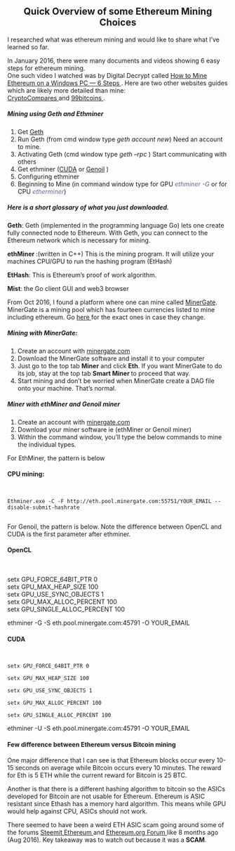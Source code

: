 
<h2 style="text-align: center;">Quick Overview of some Ethereum Mining Choices</h2>
<p>I researched what was ethereum mining and would like to share what I&#8217;ve learned so far.</p>
<p>In January 2016, there were many documents and videos showing 6 easy steps for ethereum mining.<br />
One such video I watched was by Digital Decrypt called <a href="https://www.youtube.com/watch?v=IKtwSH6inBs">How to Mine Ethereum on a Windows PC &#8212; 6 Steps </a>. Here are two other websites guides which are likely more detailed than mine:<br />
<a href="https://www.cryptocompare.com/mining/guides/how-to-mine-ethereum/">CryptoCompares </a> and <a href="https://99bitcoins.com/guide-ethereum-mining-how-to-mine-ethereum/">99bitcoins </a>.</p>
<h5>Mining using Geth and Ethminer</h5>
<ol>
<li>Get <a href="https://geth.ethereum.org/downloads/">Geth </a></li>
<li>Run Geth (from cmd window type <i> geth account new</i>) Need an account to mine.</li>
<li>Activating Geth (cmd window type <i> geth &#8211;rpc </i>) Start communicating with others</li>
<li>Get ethminer (<a href="http://cryptomining-blog.com/tag/ethminer-cuda/">CUDA</a> or <a href="https://github.com/Genoil/">Genoil</a> )</li>
<li>Configuring ethminer</li>
<li>Beginning to Mine (in command window type for GPU <i><span style="color: #666699;"> ethminer -G</span> </i> or for CPU <span style="color: #666699;"><i> etherminer</i></span>)</li>
</ol>
<h5>Here is a short glossary of what you just downloaded.</h5>
<p><strong>Geth</strong>: Geth (implemented in the programming language Go) lets one create fully connected node to Ethereum. With Geth, you can connect to the Ethereum network which is necessary for mining.</p>
<p><strong>ethMiner </strong>:(written in C++) This is the mining program. It will utilize your machines CPU/GPU to run the hashing program (EtHash)</p>
<p><strong>EtHash</strong>: This is Ethereum&#8217;s proof of work algorithm.</p>
<p><strong>Mist</strong>: the Go client GUI and web3 browser</p>
<p>From Oct 2016, I found a platform where one can mine called <a href="https://minergate.com/">MinerGate</a>. MinerGate is a mining pool which has fourteen currencies listed to mine including ethereum. Go <a href="https://minergate.com/faq/about-minergate-pool">here </a> for the exact ones in case they change.</p>
<h5>Mining with MinerGate:</h5>
<ol>
<li>Create an account with <a href="https://minergate.com">minergate.com</a></li>
<li>Download the MinerGate software and install it to your computer</li>
<li>Just go to the top tab <strong>Miner</strong> and click <strong>Eth</strong>. If you want MinerGate to do its job, stay at the top tab <strong> Smart Miner </strong> to proceed that way.</li>
<li>Start mining and don&#8217;t be worried when MinerGate create a DAG file onto your machine. That&#8217;s normal.</li>
</ol>
<h5>Miner with ethMiner and Genoil miner</h5>
<ol>
<li>Create an account with <a href="https://minergate.com">minergate.com</a></li>
<li>Download your miner software ie (ethMiner or Genoil miner)</li>
<li>Within the command window, you&#8217;ll type the below commands to mine the individual types.</li>
</ol>
<p>For EthMiner, the pattern is below</p>
<h4>CPU mining:</h4>
<p><code><br />
Ethminer.exe -C -F http://eth.pool.minergate.com:55751/YOUR_EMAIL --disable-submit-hashrate<br />
</code></p>
<p>For Genoil, the pattern is below. Note the difference between OpenCL and CUDA is the first parameter after ethminer.</p>
<h4>OpenCL</h4>
<p>&nbsp;</p>
<p>setx GPU_FORCE_64BIT_PTR 0<br />
setx GPU_MAX_HEAP_SIZE 100<br />
setx GPU_USE_SYNC_OBJECTS 1<br />
setx GPU_MAX_ALLOC_PERCENT 100<br />
setx GPU_SINGLE_ALLOC_PERCENT 100</p>
<p>ethminer -G -S eth.pool.minergate.com:45791 -O YOUR_EMAIL</p>
<h4>CUDA</h4>
<p><code><br />
setx GPU_FORCE_64BIT_PTR 0<br />
setx GPU_MAX_HEAP_SIZE 100<br />
setx GPU_USE_SYNC_OBJECTS 1<br />
setx GPU_MAX_ALLOC_PERCENT 100<br />
setx GPU_SINGLE_ALLOC_PERCENT 100</code></p>
<p>ethminer -U -S eth.pool.minergate.com:45791 -O YOUR_EMAIL</p>
<h4>Few difference between Ethereum versus Bitcoin mining</h4>
<p>One major difference that I can see is that Ethereum blocks occur every 10-15 seconds on average while Bitcoin occurs every 10 minutes. The reward for Eth is 5 ETH while the current reward for Bitcoin is 25 BTC.</p>
<p>Another is that there is a different hashing algorithm to bitcoin so the ASICs developed for Bitcoin are not usable for Ethereum. Ethereum is ASIC resistant since Ethash has a memory hard algorithm. This means while GPU would help against CPU, ASICs should not work.</p>
<p>There seemed to have been a weird ETH ASIC scam going around some of the forums <a href="https://steemit.com/ethereum/@elyaque/first-asic-miners-for-ethereum-classic-available">Steemit Ethereum </a>and <a href="https://forum.ethereum.org/discussion/6586/we-are-dead-eth-asic-are-out">Ethereum.org Forum </a> like 8 months ago (Aug 2016). Key takeaway was to watch out because it was a <b>SCAM</b>.</p>